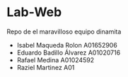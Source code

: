 # Lab-Web
Repo de el maravilloso equipo dinamita

* Isabel Maqueda Rolon                              A01652906
* Eduardo Badillo Álvarez                           A01020716
* Rafael Medina                                     A01024592
* Raziel Martinez                                   A01

